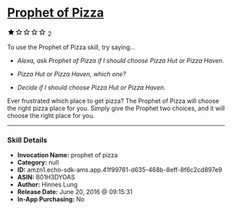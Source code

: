 # [Prophet of Pizza](http://alexa.amazon.com/#skills/amzn1.echo-sdk-ams.app.41f99781-d635-468b-8eff-8f6c2cd897e9)
![1 stars](../../images/ic_star_black_18dp_1x.png)![1 stars](../../images/ic_star_border_black_18dp_1x.png)![1 stars](../../images/ic_star_border_black_18dp_1x.png)![1 stars](../../images/ic_star_border_black_18dp_1x.png)![1 stars](../../images/ic_star_border_black_18dp_1x.png) 2

To use the Prophet of Pizza skill, try saying...

* *Alexa, ask Prophet of Pizza if I should choose Pizza Hut or Pizza Haven.*

* *Pizza Hut or Pizza Haven, which one?*

* *Decide if I should choose Pizza Hut or Pizza Haven.*

Ever frustrated which place to get pizza? The Prophet of Pizza will choose the right pizza place for you. Simply give the Prophet two choices, and it will choose the right place for you.

***

### Skill Details

* **Invocation Name:** prophet of pizza
* **Category:** null
* **ID:** amzn1.echo-sdk-ams.app.41f99781-d635-468b-8eff-8f6c2cd897e9
* **ASIN:** B01H3DYOAS
* **Author:** Hinnes Lung
* **Release Date:** June 20, 2016 @ 09:15:31
* **In-App Purchasing:** No
